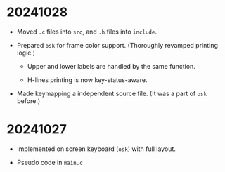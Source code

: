 # 20241028

- Moved `.c` files into `src`, and `.h` files into `include`.

- Prepared `osk` for frame color support. (Thoroughly revamped printing logic.)

    - Upper and lower labels are handled by the same function.

    - H-lines printing is now key-status-aware.

- Made keymapping a independent source file. (It was a part of `osk` before.) 

# 20241027

- Implemented on screen keyboard (`osk`) with full layout.

- Pseudo code in `main.c`